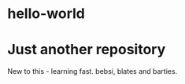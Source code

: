 # hello-world
Just another repository
=================
New to this - learning fast.
bebsi, blates and barties.
